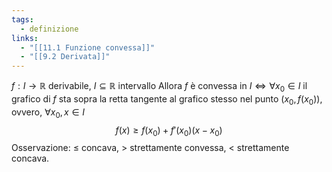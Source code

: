 ```yaml
---
tags:
  - definizione
links:
  - "[[11.1 Funzione convessa]]"
  - "[[9.2 Derivata]]"
---
```

$f: I\to\mathbb{R}$ derivabile, $I\subseteq\mathbb{R}$ intervallo
Allora $f$ è convessa in $I \iff \forall x_0 \in I$ il grafico di $f$ sta sopra la retta tangente al grafico stesso nel punto $(x_0,f(x_0))$, ovvero, $\forall x_0,x \in I$ $$f(x) \geq f(x_0) + f'(x_0)(x-x_0)$$
Osservazione: $\leq$ concava, $>$ strettamente convessa, $<$ strettamente concava.